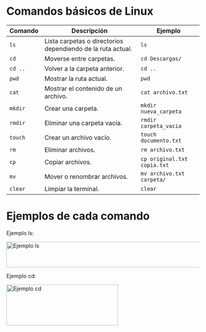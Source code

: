 # Comandos básicos de Linux

| Comando | Descripción | Ejemplo |
|---------|-------------|---------|
| `ls`    | Lista carpetas o directorios dependiendo de la ruta actual. | `ls` |
| `cd`    | Moverse entre carpetas. | `cd Descargas/` |
| `cd ..` | Volver a la carpeta anterior. | `cd ..` |
| `pwd`   | Mostrar la ruta actual. | `pwd` |
| `cat`   | Mostrar el contenido de un archivo. | `cat archivo.txt` |
| `mkdir` | Crear una carpeta. | `mkdir nueva_carpeta` |
| `rmdir` | Eliminar una carpeta vacía. | `rmdir carpeta_vacia` |
| `touch` | Crear un archivo vacío. | `touch documento.txt` |
| `rm`    | Eliminar archivos. | `rm archivo.txt` |
| `cp`    | Copiar archivos. | `cp original.txt copia.txt` |
| `mv`    | Mover o renombrar archivos. | `mv archivo.txt carpeta/` |
| `clear` | Limpiar la terminal. | `clear` |

# Ejemplos de cada comando
Ejemplo ls:

<img width="822" height="67" alt="Ejemplo ls" src="https://github.com/user-attachments/assets/f8f1c486-6a44-48df-804a-80170ab6e583" />

Ejemplo cd:

<img width="291" height="107" alt="Ejemplo cd" src="https://github.com/user-attachments/assets/376e77a3-20e7-4061-8571-705c9aee2743" />

